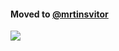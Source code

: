 #### Moved to [@mrtinsvitor](https://github.com/mrtinsvitor)

![](https://media.giphy.com/media/kaBU6pgv0OsPHz2yxy/giphy.gif)
